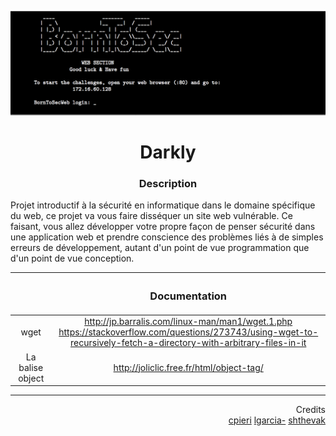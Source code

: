 ![borntosec](assets/image_vm.png)

<h1 align="center">
Darkly 
</h1>

<h3 align="center"><b>Description</b></h3>
<p>Projet introductif à la sécurité en informatique dans le domaine spécifique du web, ce projet va vous faire disséquer un site web vulnérable. Ce faisant, vous allez développer votre propre façon de penser sécurité dans une application web et prendre conscience des problèmes liés à de simples erreurs de développement, autant d'un point de vue programmation que d'un point de vue conception.</p>

||<h3 align="center"> Documentation </h3>|
|:--------:|:---------:|
|wget|http://jp.barralis.com/linux-man/man1/wget.1.php </br> https://stackoverflow.com/questions/273743/using-wget-to-recursively-fetch-a-directory-with-arbitrary-files-in-it|
|La balise object|http://joliclic.free.fr/html/object-tag/|

----
<p align="right">
Credits </br><a href="https://github.com/lpieri">cpieri</a>  <a href="https://github.com/leonardogb">lgarcia-</a>  <a href="https://github.com/Drakauf">shthevak</a>
